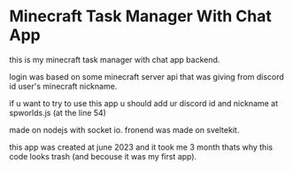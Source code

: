 ﻿# Minecraft Task Manager With Chat App

this is my minecraft task manager with chat app backend.

login was based on some minecraft server api that was giving from discord id user's minecraft nickname.

if u want to try to use this app u should  add ur discord id and nickname at spworlds.js (at the line 54)


made on nodejs with socket io. fronend was made on sveltekit.

this app was created at june 2023 and it took me 3 month thats why this code looks trash (and becouse it was my first app).
